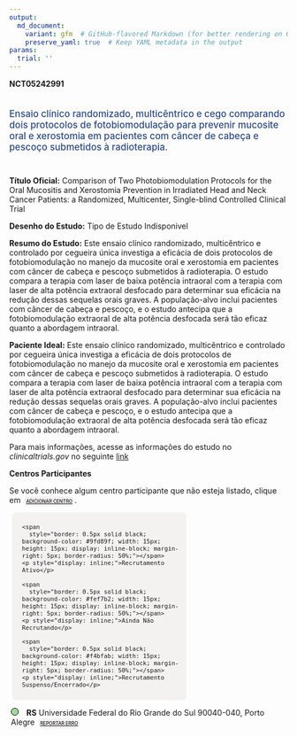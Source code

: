 ```yaml
---
output: 
  md_document:
    variant: gfm  # GitHub-flavored Markdown (for better rendering on GitHub)
    preserve_yaml: true  # Keep YAML metadata in the output
params:
  trial: ''
---
```


**NCT05242991**

<div style="padding: 5px 5px 5px 0px; font-size: 1.20em; font-weight: 500; color: #2E4A7F; text-align: left; margin-bottom: 20px">

Ensaio clínico randomizado, multicêntrico e cego comparando dois
protocolos de fotobiomodulação para prevenir mucosite oral e xerostomia
em pacientes com câncer de cabeça e pescoço submetidos à radioterapia.

</div>

**Título Oficial:** Comparison of Two Photobiomodulation Protocols for
the Oral Mucositis and Xerostomia Prevention in Irradiated Head and Neck
Cancer Patients: a Randomized, Multicenter, Single-blind Controlled
Clinical Trial

**Desenho do Estudo:** Tipo de Estudo Indisponivel

**Resumo do Estudo:** Este ensaio clínico randomizado, multicêntrico e
controlado por cegueira única investiga a eficácia de dois protocolos de
fotobiomodulação no manejo da mucosite oral e xerostomia em pacientes
com câncer de cabeça e pescoço submetidos à radioterapia. O estudo
compara a terapia com laser de baixa potência intraoral com a terapia
com laser de alta potência extraoral desfocado para determinar sua
eficácia na redução dessas sequelas orais graves. A população-alvo
inclui pacientes com câncer de cabeça e pescoço, e o estudo antecipa que
a fotobiomodulação extraoral de alta potência desfocada será tão eficaz
quanto a abordagem intraoral.

**Paciente Ideal:** Este ensaio clínico randomizado, multicêntrico e
controlado por cegueira única investiga a eficácia de dois protocolos de
fotobiomodulação no manejo da mucosite oral e xerostomia em pacientes
com câncer de cabeça e pescoço submetidos à radioterapia. O estudo
compara a terapia com laser de baixa potência intraoral com a terapia
com laser de alta potência extraoral desfocado para determinar sua
eficácia na redução dessas sequelas orais graves. A população-alvo
inclui pacientes com câncer de cabeça e pescoço, e o estudo antecipa que
a fotobiomodulação extraoral de alta potência desfocada será tão eficaz
quanto a abordagem intraoral.

Para mais informações, acesse as informações do estudo no
*clinicaltrials.gov* no seguinte
[link](https://clinicaltrials.gov/ct2/show/NCT05242991)

**Centros Participantes**

Se você conhece algum centro participante que não esteja listado, clique
em
<span style="color: #2E4A7F; margin-left: 2px; padding: 4px; background-color: #f3f2f1; border-radius: 8px; font-weight: 500; font-size: 0.6em"><a
href="https://flazar.shinyapps.io/formsapp?study_nct_id=NCT05242991&amp;location_id=N%2FA&amp;location_full_name=N%2FA&amp;form_type=Adicionar%20Centro"
target="_blank">ADICIONAR CENTRO</a></span>.

<div style="margin-bottom: 8px; margin-left: 5px; padding: 8px; max-width: 300px; background-color: #f3f2f1; border-radius: 8px; font-size: 0.9em">

<div style="margin-left: 10px;">

    <span 
      style="border: 0.5px solid black; background-color: #9fd89f; width: 15px; height: 15px; display: inline-block; margin-right: 5px; border-radius: 50%;"></span>
    <p style="display: inline;">Recrutamento Ativo</p>

</div>

<div style="margin-left: 10px;">

    <span 
      style="border: 0.5px solid black; background-color: #fef7b2; width: 15px; height: 15px; display: inline-block; margin-right: 5px; border-radius: 50%;"></span>
    <p style="display: inline;">Ainda Não Recrutando</p>

</div>

<div style="margin-left: 10px;">

    <span 
      style="border: 0.5px solid black; background-color: #f4bfab; width: 15px; height: 15px; display: inline-block; margin-right: 5px; border-radius: 50%;"></span>
    <p style="display: inline;">Recrutamento Suspenso/Encerrado</p>

</div>

</div>

<div style="margin: 3px;">

<span style="border: 0.5px solid black; display: inline-block; width: 12px; height: 12px; border-radius: 50%; margin-right: 10px; padding-bottom: 0px; background-color: #9fd89f;"></span>
**RS** Universidade Federal do Rio Grande do Sul 90040-040, Porto Alegre
<span style="color: #2E4A7F; margin-left: 2px; padding: 4px; background-color: #f3f2f1; border-radius: 8px; font-weight: 500; font-size: 0.6em"><a
href="https://flazar.shinyapps.io/formsapp?study_nct_id=NCT05242991&amp;location_id=FEDERALUNIVERSITYOFRIOGRANDEDOSULPORTOALEGRERIOGRANDEDOSULBRAZIL&amp;location_full_name=Universidade%20Federal%20do%20Rio%20Grande%20do%20Sul%2C%2090040-040%2C%20Porto%20Alegre&amp;form_type=Reportar%20Erro"
target="_blank">REPORTAR ERRO</a></span>

</div>
